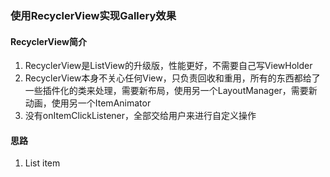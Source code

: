 ### 使用RecyclerView实现Gallery效果
#### RecyclerView简介

 1. RecyclerView是ListView的升级版，性能更好，不需要自己写ViewHolder
 2. RecyclerView本身不关心任何View，只负责回收和重用，所有的东西都给了一些插件化的类来处理，需要新布局，使用另一个LayoutManager，需要新动画，使用另一个ItemAnimator
 3. 没有onItemClickListener，全部交给用户来进行自定义操作

#### 思路

 1. List item